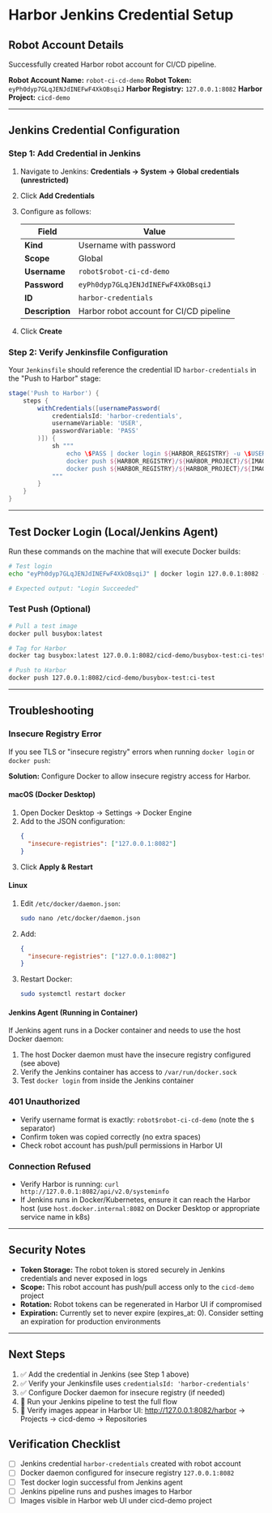 # Harbor Jenkins Credential Setup

## Robot Account Details
Successfully created Harbor robot account for CI/CD pipeline.

**Robot Account Name:** `robot-ci-cd-demo`
**Robot Token:** `eyPh0dyp7GLqJENJdINEFwF4XkOBsqiJ`
**Harbor Registry:** `127.0.0.1:8082`
**Harbor Project:** `cicd-demo`

---

## Jenkins Credential Configuration

### Step 1: Add Credential in Jenkins

1. Navigate to Jenkins: **Credentials → System → Global credentials (unrestricted)**
2. Click **Add Credentials**
3. Configure as follows:

   | Field | Value |
   |-------|-------|
   | **Kind** | Username with password |
   | **Scope** | Global |
   | **Username** | `robot$robot-ci-cd-demo` |
   | **Password** | `eyPh0dyp7GLqJENJdINEFwF4XkOBsqiJ` |
   | **ID** | `harbor-credentials` |
   | **Description** | Harbor robot account for CI/CD pipeline |

4. Click **Create**

### Step 2: Verify Jenkinsfile Configuration

Your `Jenkinsfile` should reference the credential ID `harbor-credentials` in the "Push to Harbor" stage:

```groovy
stage('Push to Harbor') {
    steps {
        withCredentials([usernamePassword(
            credentialsId: 'harbor-credentials',
            usernameVariable: 'USER',
            passwordVariable: 'PASS'
        )]) {
            sh """
                echo \$PASS | docker login ${HARBOR_REGISTRY} -u \$USER --password-stdin
                docker push ${HARBOR_REGISTRY}/${HARBOR_PROJECT}/${IMAGE_NAME}:${IMAGE_TAG}
                docker push ${HARBOR_REGISTRY}/${HARBOR_PROJECT}/${IMAGE_NAME}:latest
            """
        }
    }
}
```

---

## Test Docker Login (Local/Jenkins Agent)

Run these commands on the machine that will execute Docker builds:

```bash
# Test login
echo "eyPh0dyp7GLqJENJdINEFwF4XkOBsqiJ" | docker login 127.0.0.1:8082 -u "robot\$robot-ci-cd-demo" --password-stdin

# Expected output: "Login Succeeded"
```

### Test Push (Optional)
```bash
# Pull a test image
docker pull busybox:latest

# Tag for Harbor
docker tag busybox:latest 127.0.0.1:8082/cicd-demo/busybox-test:ci-test

# Push to Harbor
docker push 127.0.0.1:8082/cicd-demo/busybox-test:ci-test
```

---

## Troubleshooting

### Insecure Registry Error
If you see TLS or "insecure registry" errors when running `docker login` or `docker push`:

**Solution:** Configure Docker to allow insecure registry access for Harbor.

#### macOS (Docker Desktop)
1. Open Docker Desktop → Settings → Docker Engine
2. Add to the JSON configuration:
   ```json
   {
     "insecure-registries": ["127.0.0.1:8082"]
   }
   ```
3. Click **Apply & Restart**

#### Linux
1. Edit `/etc/docker/daemon.json`:
   ```bash
   sudo nano /etc/docker/daemon.json
   ```
2. Add:
   ```json
   {
     "insecure-registries": ["127.0.0.1:8082"]
   }
   ```
3. Restart Docker:
   ```bash
   sudo systemctl restart docker
   ```

#### Jenkins Agent (Running in Container)
If Jenkins agent runs in a Docker container and needs to use the host Docker daemon:

1. The host Docker daemon must have the insecure registry configured (see above)
2. Verify the Jenkins container has access to `/var/run/docker.sock`
3. Test `docker login` from inside the Jenkins container

### 401 Unauthorized
- Verify username format is exactly: `robot$robot-ci-cd-demo` (note the `$` separator)
- Confirm token was copied correctly (no extra spaces)
- Check robot account has push/pull permissions in Harbor UI

### Connection Refused
- Verify Harbor is running: `curl http://127.0.0.1:8082/api/v2.0/systeminfo`
- If Jenkins runs in Docker/Kubernetes, ensure it can reach the Harbor host (use `host.docker.internal:8082` on Docker Desktop or appropriate service name in k8s)

---

## Security Notes

- **Token Storage:** The robot token is stored securely in Jenkins credentials and never exposed in logs
- **Scope:** This robot account has push/pull access only to the `cicd-demo` project
- **Rotation:** Robot tokens can be regenerated in Harbor UI if compromised
- **Expiration:** Currently set to never expire (expires_at: 0). Consider setting an expiration for production environments

---

## Next Steps

1. ✅ Add the credential in Jenkins (see Step 1 above)
2. ✅ Verify your Jenkinsfile uses `credentialsId: 'harbor-credentials'`
3. ✅ Configure Docker daemon for insecure registry (if needed)
4. 🔄 Run your Jenkins pipeline to test the full flow
5. 🔄 Verify images appear in Harbor UI: http://127.0.0.1:8082/harbor → Projects → cicd-demo → Repositories

## Verification Checklist

- [ ] Jenkins credential `harbor-credentials` created with robot account
- [ ] Docker daemon configured for insecure registry `127.0.0.1:8082`
- [ ] Test docker login successful from Jenkins agent
- [ ] Jenkins pipeline runs and pushes images to Harbor
- [ ] Images visible in Harbor web UI under cicd-demo project
